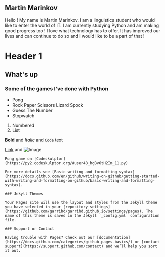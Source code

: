 ## Martin Marinkov

Hello ! My name is Martin Marinkov. I am a linguistics student who would like to enter the world of IT. I am currently studying Python and am making good progress too ! I love what technology has to offer. It has improved our lives and can continue to do so and I would like to be a part of that !


# Header 1
## What's up
### Some of  the games I've done with Python

- Pong
- Rock Paper Scissors Lizard Spock
- Guess The Number 
- Stopwatch

1. Numbered
2. List

**Bold** and _Italic_ and `Code` text

[Link](url) and ![Image](src)
```
Pong game on [Codeskulptor](https://py2.codeskulptor.org/#user48_hgBv6tH2Im_11.py)

For more details see [Basic writing and formatting syntax](https://docs.github.com/en/github/writing-on-github/getting-started-with-writing-and-formatting-on-github/basic-writing-and-formatting-syntax).

### Jekyll Themes

Your Pages site will use the layout and styles from the Jekyll theme you have selected in your [repository settings](https://github.com/garrihd/garrihd.github.io/settings/pages). The name of this theme is saved in the Jekyll `_config.yml` configuration file.

### Support or Contact

Having trouble with Pages? Check out our [documentation](https://docs.github.com/categories/github-pages-basics/) or [contact support](https://support.github.com/contact) and we’ll help you sort it out.
